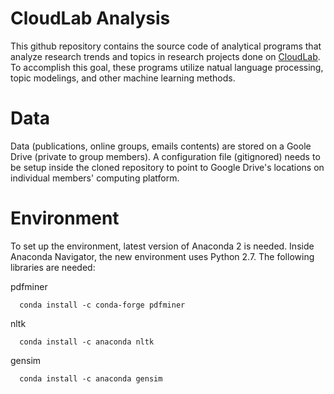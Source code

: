 # CloudLab Analysis

This github repository contains the source code of analytical programs that analyze research trends and topics in research projects done on [CloudLab](www.cloudlab.us). To accomplish this goal, these programs utilize natual language processing, topic modelings, and other machine learning methods. 

# Data

Data (publications, online groups, emails contents) are stored on a Goole Drive (private to group members). A configuration file (gitignored) needs to be setup inside the cloned repository to point to Google Drive's locations on individual members' computing platform. 


# Environment

To set up the environment, latest version of Anaconda 2 is needed. Inside Anaconda Navigator, the new environment uses Python 2.7. The following libraries are needed:

pdfminer
```
  conda install -c conda-forge pdfminer
```

nltk
```
  conda install -c anaconda nltk 
```

gensim
```
  conda install -c anaconda gensim 
```

